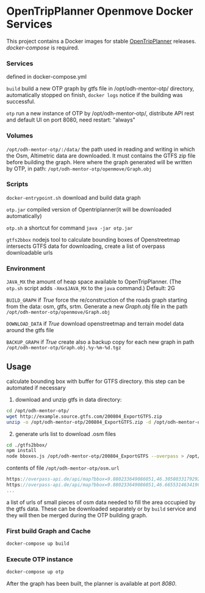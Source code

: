 
# OpenTripPlanner Openmove Docker Services

This project contains a Docker images for stable
[OpenTripPlanner](http://opentripplanner.org) releases.
*docker-compose* is required.

### Services

defined in docker-compose.yml

```build``` build a new OTP graph by gtfs file in /opt/odh-mentor-otp/ directory, automatically stopped on finish, ```docker logs``` notice if the building was successful.

```otp``` run a new instance of OTP by /opt/odh-mentor-otp/, distribute API rest and default UI on port 8080, need restart: "always"

### Volumes

```/opt/odh-mentor-otp/:/data/``` the path used in reading and writing in which the Osm, Altimetric data are downloaded. It must contains the GTFS zip file before building the graph. Here where the graph generated will be written by OTP, in path:
```/opt/odh-mentor-otp/openmove/Graph.obj```

### Scripts

```docker-entrypoint.sh``` download and build data graph

```otp.jar``` compiled version of Opentriplanner(it will be downloaded automatically)

```otp.sh``` a shortcut for command `java -jar otp.jar`

```gtfs2bbox``` nodejs tool to calculate bounding boxes of Openstreetmap intersects GTFS data for downloading, create a list of overpass downloadable urls


### Environment

```JAVA_MX``` the amount of heap space available to OpenTripPlanner. (The `otp.sh` script adds `-Xmx$JAVA_MX` to the `java` command.) Default: 2G

```BUILD_GRAPH``` if *True* force the re/construction of the roads graph starting from the data: osm, gtfs, srtm.
	Generate a new *Graph.obj* file in the path ```/opt/odh-mentor-otp/openmove/Graph.obj```

```DOWNLOAD_DATA``` if *True* download openstreetmap and terrain model data around the gtfs file

```BACKUP_GRAPH``` if *True* create also a backup copy for each new graph in path ```/opt/odh-mentor-otp/Graph.obj.%y-%m-%d.tgz```


## Usage

calculate bounding box with buffer for GTFS directory.
this step can be automated if necessary

1) download and unzip gtfs in data directory:
```bash
cd /opt/odh-mentor-otp/
wget http://example.source.gtfs.com/200804_ExportGTFS.zip
unzip -o /opt/odh-mentor-otp/200804_ExportGTFS.zip -d /opt/odh-mentor-otp/200804_ExportGTFS
```

2) generate urls list to download .osm files
```bash
cd ./gtfs2bbox/
npm install
node bboxes.js /opt/odh-mentor-otp/200804_ExportGTFS --overpass > /opt/odh-mentor-otp/osm.url
```
contents of file ```/opt/odh-mentor-otp/osm.url```
```javascript
https://overpass-api.de/api/map?bbox=9.880233649086051,46.30580331792924,10.397045932724035,46.66553146341906
https://overpass-api.de/api/map?bbox=9.880233649086051,46.66553146341906,10.397045932724035,47.025259608908875
...
```
a list of urls of small pieces of osm data needed to fill the area occupied by the gtfs data.
These can be downloaded separately or by ```build``` service and they will then be merged during the OTP building graph.

### First build Graph and Cache

```bash
docker-compose up build
```

### Execute OTP instance

```bash
docker-compose up otp
```

After the graph has been built, the planner is available at port *8080*.

